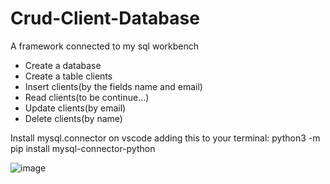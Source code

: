 # Crud-Client-Database
A framework connected to my sql workbench
- Create a database
- Create a table clients
- Insert clients(by the fields name and email)
- Read clients(to be continue...)
- Update clients(by email)
- Delete clients(by name)
 
Install mysql.connector on vscode adding this to your terminal:
python3 -m pip install mysql-connector-python

![image](https://user-images.githubusercontent.com/82340017/208794396-8d6bccb0-8664-4d71-93ab-ca6c3948ca9e.png)

